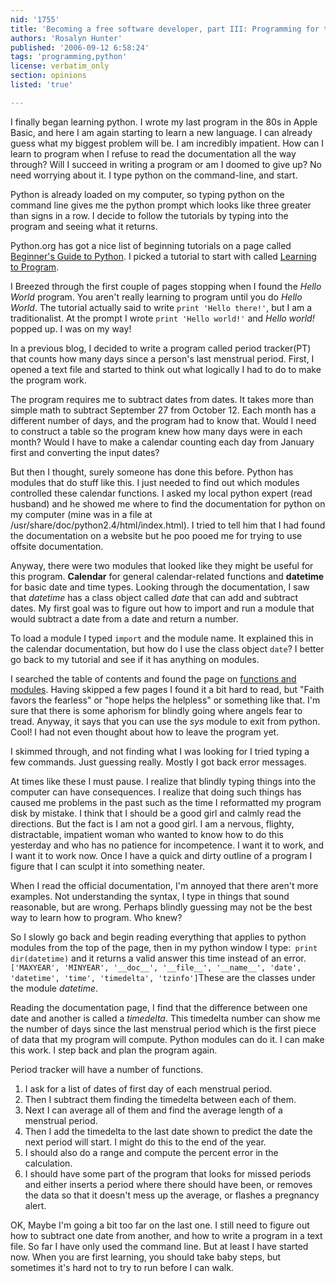 ```yaml
---
nid: '1755'
title: 'Becoming a free software developer, part III: Programming for the impatient'
authors: 'Rosalyn Hunter'
published: '2006-09-12 6:58:24'
tags: 'programming,python'
license: verbatim_only
section: opinions
listed: 'true'

---
```

I finally began learning python. I wrote my last program in the 80s in Apple Basic, and here I am again starting to learn a new language. I can already guess what my biggest problem will be. I am incredibly impatient. How can I learn to program when I refuse to read the documentation all the way through? Will I succeed in writing a program or am I doomed to give up? No need worrying about it. I type python on the command-line, and start.

Python is already loaded on my computer, so typing python on the command line gives me the python prompt which looks like three greater than signs in a row. I decide to follow the tutorials by typing into the program and seeing what it returns.

Python.org has got a nice list of beginning tutorials on a page called [Beginner's Guide to Python](http://wiki.python.org/moin/BeginnersGuide). I picked a tutorial to start with called [Learning to Program](http://www.freenetpages.co.uk/hp/alan.gauld/).

I Breezed through the first couple of pages stopping when I found the _Hello World_ program. You aren't really learning to program until you do _Hello World_. The tutorial actually said to write `print 'Hello there!'`, but I am a traditionalist. At the prompt I wrote `print 'Hello world!'` and _Hello world!_ popped up. I was on my way!

In a previous blog, I decided to write a program called period tracker(PT) that counts how many days since a person's last menstrual period. First, I opened a text file and started to think out what logically I had to do to make the program work.

The program requires me to subtract dates from dates. It takes more than simple math to subtract September 27 from October 12. Each month has a different number of days, and the program had to know that. Would I need to construct a table so the program knew how many days were in each month? Would I have to make a calendar counting each day from January first and converting the input dates?

But then I thought, surely someone has done this before. Python has modules that do stuff like this. I just needed to find out which modules controlled these calendar functions. I asked my local python expert (read husband) and he showed me where to find the documentation for python on my computer (mine was in a file at /usr/share/doc/python2.4/html/index.html). I tried to tell him that I had found the documentation on a website but he poo pooed me for trying to use offsite documentation.

Anyway, there were two modules that looked like they might be useful for this program. **Calendar** for general calendar-related functions and **datetime** for basic date and time types. Looking through the documentation, I saw that _datetime_ has a class object called _date_ that can add and subtract dates. My first goal was to figure out how to import and run a module that would subtract a date from a date and return a number.

To load a module I typed `import` and the module name. It explained this in the calendar documentation, but how do I use the class object `date`? I better go back to my tutorial and see if it has anything on modules.

I searched the table of contents and found the page on [functions and modules](http://www.freenetpages.co.uk/hp/alan.gauld/tutfunc.htm). Having skipped a few pages I found it a bit hard to read, but "Faith favors the fearless" or "hope helps the helpless" or something like that. I'm sure that there is some aphorism for blindly going where angels fear to tread. Anyway,  it says that you can use the _sys_ module to exit from python. Cool! I had not even thought about how to leave the program yet.

I skimmed through, and not finding what I was looking for I tried typing a few commands. Just guessing really. Mostly I got back error messages.

At times like these I must pause. I realize that blindly typing things into the computer can have consequences. I realize that doing such things has caused me problems in the past such as the time I reformatted my program disk by mistake. I think that I should be a good girl and calmly read the directions. But the fact is I am not a good girl. I am a nervous, flighty, distractable, impatient woman who wanted to know how to do this yesterday and who has no patience for incompetence. I want it to work, and I want it to work now. Once I have a quick and dirty outline of a program I figure that I can sculpt it into something neater.

When I read the official documentation, I'm annoyed that there aren't more examples. Not understanding the syntax, I type in things that sound reasonable, but are wrong. Perhaps blindly guessing may not be the best way to learn how to program. Who knew?

So I slowly go back and begin reading everything that applies to python modules from the top of the page, then in my python window I type:` print dir(datetime)` and it returns a valid answer this time instead of an error. `['MAXYEAR', 'MINYEAR', '__doc__', '__file__', '__name__', 'date', 'datetime', 'time', 'timedelta', 'tzinfo']`These are the classes under the module _datetime_.

Reading the documentation page, I find that the difference between one date and another is called a _timedelta_. This timedelta number can show me the number of days since the last menstrual period which is the first piece of data that my program will compute. Python modules can do it. I can make this work. I  step back and plan the program again.

Period tracker will have a number of functions.


1. I ask for a list of dates of first day of each menstrual period.
1. Then I subtract them finding the timedelta between each of them.
1. Next I can average all of them and find the average length of a menstrual period.
1. Then I add the timedelta to the last date shown to predict the date the next period will start. I might do this to the end of the year.
1. I should also do a range and compute the percent error in the calculation.
1. I should have some part of the program that looks for missed periods and either inserts a period where there should have been, or removes the data so that it doesn't mess up the average, or flashes a pregnancy alert.

OK, Maybe I'm going a bit too far on the last one. I still need to figure out how to subtract one date from another, and how to write a program in a text file. So far I have only used the command line. But at least I have started now. When you are first learning, you should take baby steps, but sometimes it's hard not to try to run before I can walk.

